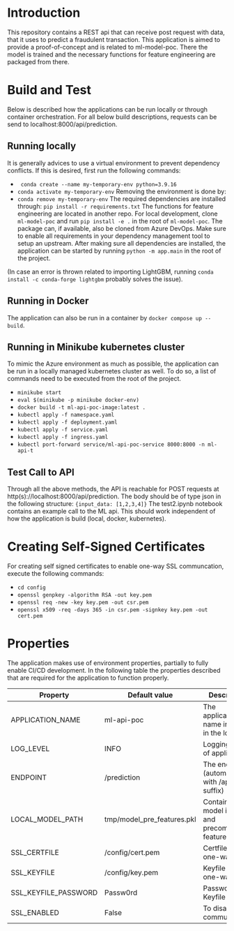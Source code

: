 # Introduction 
This repository contains a REST api that can receive post request with data, that it uses to predict a fraudulent transaction. This application is aimed to provide a proof-of-concept and is related to ml-model-poc. There the model is trained and the necessary functions for feature engineering are packaged from there.

# Build and Test
Below is described how the applications can be run locally or through container orchestration. For all below build descriptions, requests can be send to localhost:8000/api/prediction.

## Running locally
It is generally advices to use a virtual environment to prevent dependency conflicts. If this is desired, first run the following commands:
- ``` conda create --name my-temporary-env python=3.9.16```
- ``` conda activate my-temporary-env ```
Removing the environment is done by:
- ``` conda remove my-temporary-env ```
The required dependencies are installed through:
``` pip install -r requirements.txt ```
The functions for feature engineering are located in another repo. For local development, clone ``` ml-model-poc ``` and run ``` pip install -e . ``` in the root of ``` ml-model-poc ```. The package can, if available, also be cloned from Azure DevOps. Make sure to enable all requirements in your dependency management tool to setup an upstream.
After making sure all dependencies are installed, the application can be started by running ``` python -m app.main ``` in the root of the project.

(In case an error is thrown related to importing LightGBM, running ``` conda install -c conda-forge lightgbm ``` probably solves the issue).

## Running in Docker
The application can also be run in a container by ``` docker compose up --build ```. 

## Running in Minikube kubernetes cluster
To mimic the Azure environment as much as possible, the application can be run in a locally managed kubernetes cluster as well. To do so, a list of commands need to be executed from the root of the project.
- ``` minikube start ```
- ``` eval $(minikube -p minikube docker-env) ```
- ``` docker build -t ml-api-poc-image:latest . ```
- ``` kubectl apply -f namespace.yaml ```
- ``` kubectl apply -f deployment.yaml ```
- ``` kubectl apply -f service.yaml ```
- ``` kubectl apply -f ingress.yaml ```
- ``` kubectl port-forward service/ml-api-poc-service 8000:8000 -n ml-api-t ```

## Test Call to API
Through all the above methods, the API is reachable for POST requests at http(s)://localhost:8000/api/prediction. The body should be of type json in the following structure:
``` {input_data: [1,2,3,4]} ```
The test2.ipynb notebook contains an example call to the ML api. This should work independent of how the application is build (local, docker, kubernetes).

# Creating Self-Signed Certificates
For creating self signed certificates to enable one-way SSL communcation, execute the following commands:
- ``` cd config ```
- ``` openssl genpkey -algorithm RSA -out key.pem ```
- ``` openssl req -new -key key.pem -out csr.pem ```
- ``` openssl x509 -req -days 365 -in csr.pem -signkey key.pem -out cert.pem ```

# Properties
The application makes use of environment properties, partially to fully enable CI/CD development. In the following table the properties described that are required for the application to function properly.

| Property      | Default value| Description                                   |
|---------------|--------------|-----------------------------------------------|
| APPLICATION_NAME  | ml-api-poc  | The application name indicated in the logstring             |
| LOG_LEVEL         | INFO           | Logging level of application |
| ENDPOINT          | /prediction           | The endpoint (automatically with /api suffix) |
| LOCAL_MODEL_PATH  | tmp/model_pre_features.pkl | Containing the model instance and precomputed features    |
| SSL_CERTFILE      | /config/cert.pem      | Certfile for one-way SSL                      |
| SSL_KEYFILE       | /config/key.pem       | Keyfile for one-way SSL                       |
| SSL_KEYFILE_PASSWORD | Passw0rd           | Password for Keyfile                          |
| SSL_ENABLED       | False                 | To disable SSL communication                  |